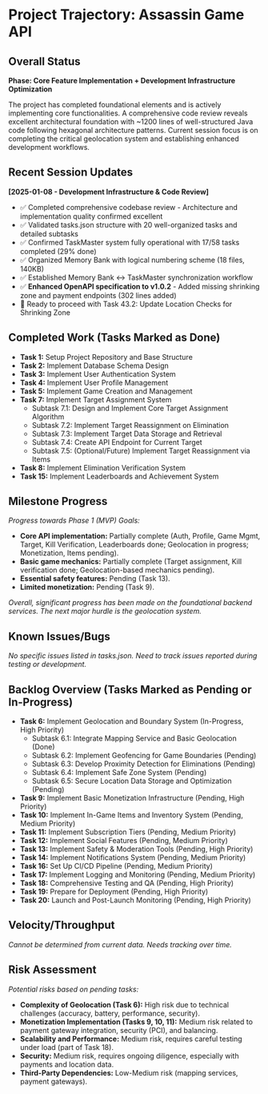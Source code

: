 # Project Trajectory: Assassin Game API

## Overall Status
**Phase: Core Feature Implementation + Development Infrastructure Optimization**

The project has completed foundational elements and is actively implementing core functionalities. A comprehensive code review reveals excellent architectural foundation with ~1200 lines of well-structured Java code following hexagonal architecture patterns. Current session focus is on completing the critical geolocation system and establishing enhanced development workflows.

## Recent Session Updates 
**[2025-01-08 - Development Infrastructure & Code Review]**
- ✅ Completed comprehensive codebase review - Architecture and implementation quality confirmed excellent
- ✅ Validated tasks.json structure with 20 well-organized tasks and detailed subtasks
- ✅ Confirmed TaskMaster system fully operational with 17/58 tasks completed (29% done)
- ✅ Organized Memory Bank with logical numbering scheme (18 files, 140KB)
- ✅ Established Memory Bank ↔ TaskMaster synchronization workflow
- ✅ **Enhanced OpenAPI specification to v1.0.2** - Added missing shrinking zone and payment endpoints (302 lines added)
- 🔄 Ready to proceed with Task 43.2: Update Location Checks for Shrinking Zone

## Completed Work (Tasks Marked as Done)

*   **Task 1:** Setup Project Repository and Base Structure
*   **Task 2:** Implement Database Schema Design
*   **Task 3:** Implement User Authentication System
*   **Task 4:** Implement User Profile Management
*   **Task 5:** Implement Game Creation and Management
*   **Task 7:** Implement Target Assignment System
    *   Subtask 7.1: Design and Implement Core Target Assignment Algorithm
    *   Subtask 7.2: Implement Target Reassignment on Elimination
    *   Subtask 7.3: Implement Target Data Storage and Retrieval
    *   Subtask 7.4: Create API Endpoint for Current Target
    *   Subtask 7.5: (Optional/Future) Implement Target Reassignment via Items
*   **Task 8:** Implement Elimination Verification System
*   **Task 15:** Implement Leaderboards and Achievement System

## Milestone Progress
*Progress towards Phase 1 (MVP) Goals:*

*   **Core API implementation:** Partially complete (Auth, Profile, Game Mgmt, Target, Kill Verification, Leaderboards done; Geolocation in progress; Monetization, Items pending).
*   **Basic game mechanics:** Partially complete (Target assignment, Kill verification done; Geolocation-based mechanics pending).
*   **Essential safety features:** Pending (Task 13).
*   **Limited monetization:** Pending (Task 9).

*Overall, significant progress has been made on the foundational backend services. The next major hurdle is the geolocation system.* 

## Known Issues/Bugs
*No specific issues listed in tasks.json. Need to track issues reported during testing or development.* 

## Backlog Overview (Tasks Marked as Pending or In-Progress)

*   **Task 6:** Implement Geolocation and Boundary System (In-Progress, High Priority)
    *   Subtask 6.1: Integrate Mapping Service and Basic Geolocation (Done)
    *   Subtask 6.2: Implement Geofencing for Game Boundaries (Pending)
    *   Subtask 6.3: Develop Proximity Detection for Eliminations (Pending)
    *   Subtask 6.4: Implement Safe Zone System (Pending)
    *   Subtask 6.5: Secure Location Data Storage and Optimization (Pending)
*   **Task 9:** Implement Basic Monetization Infrastructure (Pending, High Priority)
*   **Task 10:** Implement In-Game Items and Inventory System (Pending, Medium Priority)
*   **Task 11:** Implement Subscription Tiers (Pending, Medium Priority)
*   **Task 12:** Implement Social Features (Pending, Medium Priority)
*   **Task 13:** Implement Safety & Moderation Tools (Pending, High Priority)
*   **Task 14:** Implement Notifications System (Pending, Medium Priority)
*   **Task 16:** Set Up CI/CD Pipeline (Pending, Medium Priority)
*   **Task 17:** Implement Logging and Monitoring (Pending, Medium Priority)
*   **Task 18:** Comprehensive Testing and QA (Pending, High Priority)
*   **Task 19:** Prepare for Deployment (Pending, High Priority)
*   **Task 20:** Launch and Post-Launch Monitoring (Pending, High Priority)

## Velocity/Throughput
*Cannot be determined from current data. Needs tracking over time.*

## Risk Assessment
*Potential risks based on pending tasks:*

*   **Complexity of Geolocation (Task 6):** High risk due to technical challenges (accuracy, battery, performance, security).
*   **Monetization Implementation (Tasks 9, 10, 11):** Medium risk related to payment gateway integration, security (PCI), and balancing.
*   **Scalability and Performance:** Medium risk, requires careful testing under load (part of Task 18).
*   **Security:** Medium risk, requires ongoing diligence, especially with payments and location data.
*   **Third-Party Dependencies:** Low-Medium risk (mapping services, payment gateways). 